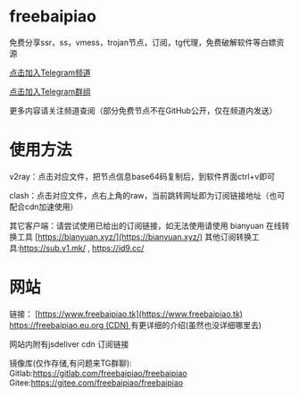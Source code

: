 # freebaipiao
免费分享ssr，ss，vmess，trojan节点，订阅，tg代理，免费破解软件等白嫖资源

[点击加入Telegram频道](https://t.me/freebaipiao)

[点击加入Telegram群组](https://t.me/aifxproxy)

更多内容请关注频道查阅（部分免费节点不在GitHub公开，仅在频道内发送）

# 使用方法
v2ray：点击对应文件，把节点信息base64码复制后，到软件界面ctrl+v即可

clash：点击对应文件，点右上角的raw，当前跳转网址即为订阅链接地址（也可配合cdn加速使用）

其它客户端：请尝试使用已给出的订阅链接，如无法使用请使用 bianyuan 在线转换工具 [https://bianyuan.xyz/](https://bianyuan.xyz/)
其他订阅转换工具:https://sub.v1.mk/  ,  https://id9.cc/

# 网站
链接： [https://www.freebaipiao.tk](https://www.freebaipiao.tk)
[https://freebaipiao.eu.org (CDN) ](https://freebaipiao.eu.org)
有更详细的介绍(虽然也没详细哪里去)

网站内附有jsdeliver cdn 订阅链接

镜像库(仅作存储,有问题来TG群聊):
Gitlab:https://gitlab.com/freebaipiao/freebaipiao
Gitee:https://gitee.com/freebaipiao/freebaipiao
